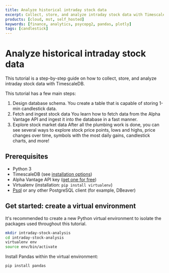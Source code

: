 ```yaml
---
title: Analyze historical intraday stock data
excerpt: Collect, store, and analyze intraday stock data with TimescaleDB
products: [cloud, mst, self_hosted]
keywords: [finance, analytics, psycopg2, pandas, plotly]
tags: [candlestick]
---
```


# Analyze historical intraday stock data

This tutorial is a step-by-step guide on how to collect, store, and analyze intraday stock data
with TimescaleDB.

This tutorial has a few main steps:

1.  Design database schema.
    You create a table that is capable of storing 1-min candlestick data.
1.  Fetch and ingest stock data
    You learn how to fetch data from the Alpha Vantage API and ingest it into the database in a fast manner.
1.  Explore stock market data
    After all the plumbing work is done, you can see several ways to explore stock price points, lows and highs, price changes over time, symbols with the most daily gains, candlestick charts, and more!

## Prerequisites

*   Python 3
*   TimescaleDB (see [installation options][install-timescale])
*   Alpha Vantage API key ([get one for free][alpha-vantage-apikey])
*   Virtualenv (installation: `pip install virtualenv`)
*   [Psql][psql-install] or any other PostgreSQL client (for example, DBeaver)

## Get started: create a virtual environment

It's recommended to create a new Python virtual environment to isolate the packages used
throughout this tutorial.

```bash
mkdir intraday-stock-analysis
cd intraday-stock-analysis
virtualenv env
source env/bin/activate
```

Install Pandas within the virtual environment:

```bash
pip install pandas
```

[alpha-vantage-apikey]: https://www.alphavantage.co/support/#api-key
[design-schema]: /tutorials/:currentVersion:/analyze-intraday-stocks/design-schema
[explore]: /tutorials/:currentVersion:/analyze-intraday-stocks/explore-stocks-data
[fetch-ingest]: /tutorials/:currentVersion:/analyze-intraday-stocks/fetch-and-ingest
[install-timescale]: /getting-started/latest/
[psql-install]: /use-timescale/:currentVersion:/integrations/query-admin/about-psql
